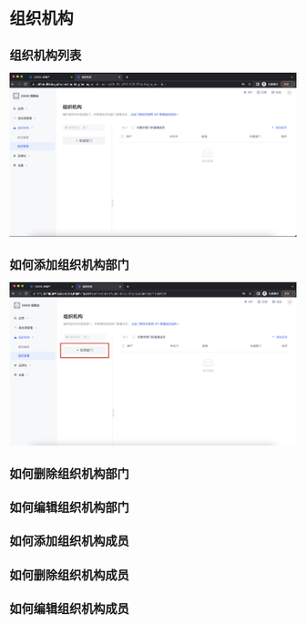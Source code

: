 # 组织机构

<LastUpdated/>

## 组织机构列表

![51](./images/51.png)

## 如何添加组织机构部门

![52](./images/52.png)

## 如何删除组织机构部门
## 如何编辑组织机构部门
## 如何添加组织机构成员
## 如何删除组织机构成员
## 如何编辑组织机构成员
